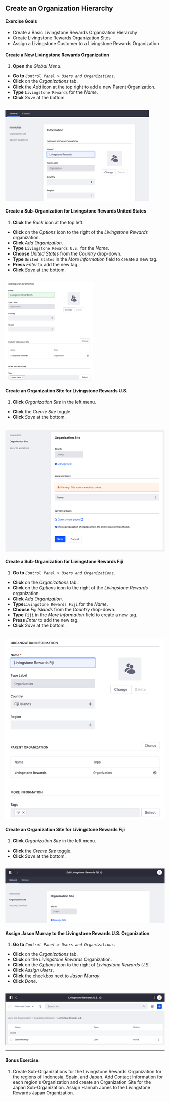 ## Create an Organization Hierarchy 

<div class="ahead">

#### Exercise Goals
* Create a Basic Livingstone Rewards Organization Hierarchy
* Create Livingstone Rewards Organization Sites
* Assign a Livingstone Customer to a Livingstone Rewards Organization

</div>

#### Create a New Livingstone Rewards Organization
1. **Open** the _Global Menu_.
* **Go to** _`Control Panel > Users and Organizations`_.
* **Click** on the _Organizations_ tab.
* **Click** the _Add_ icon at the top right to add a new Parent Organization.
* **Type** `Livingstone Rewards` for the _Name_.
* **Click** _Save_ at the bottom.

<br />

<img src="images/livingstone_rewards_org.png" style="max-width:90%;">

#### Create a Sub-Organization for Livingstone Rewards United States
1. **Click** the _Back_ icon at the top left.
* **Click** on the _Options_ icon to the right of the _Livingstone Rewards_ organization.
* **Click** _Add Organization_.
* **Type** `Livingstone Rewards U.S.` for the _Name_.
* **Choose** _United States_ from the _Country_ drop-down.
* **Type** `United States` in the _More Information_ field to create a new tag.
* **Press** _Enter_ to add the new tag.
* **Click** _Save_ at the bottom.

<br />

<img src="images/livingstone_us.png" style="max-width:55%;">

#### Create an Organization Site for Livingstone Rewards U.S.
1. **Click** _Organization Site_ in the left menu.
* **Click** the _Create Site_ toggle.
* **Click** _Save_ at the bottom.

<br />

<img src="images/livingstone_us_org_site_template.png" style="max-width:100%;">

#### Create a Sub-Organization for Livingstone Rewards Fiji
1. **Go to** _`Control Panel > Users and Organizations`_.
* **Click** on the _Organizations_ tab.
* **Click** on the _Options_ icon to the right of the _Livingstone Rewards_ organization.
* **Click** _Add Organization_.
* **Type**`Livingstone Rewards Fiji` for the _Name_.
* **Choose** _Fiji Islands_ from the _Country_ drop-down.
* **Type** `Fiji` in the _More Information_ field to create a new tag.
* **Press** _Enter_ to add the new tag.
* **Click** _Save_ at the bottom.

<br />

<img src="images/livingstone_fiji.png" style="max-width:100%;">

#### Create an Organization Site for Livingstone Rewards Fiji
1. **Click** _Organization Site_ in the left menu.
* **Click** the _Create Site_ toggle.
* **Click** _Save_ at the bottom.

<br />

<img src="images/fiji_org_site.png" style="max-width:100%;">

#### Assign Jason Murray to the Livingstone Rewards U.S. Organization
1. **Go to** _`Control Panel > Users and Organizations`_.
* **Click** on the _Organizations_ tab.
* **Click** on the _Livingstone Rewards_ Organization.
* **Click** on the _Options_ icon to the right of _Livingstone Rewards U.S._.
* **Click** _Assign Users_.
* **Click** the checkbox next to _Jason Murray_.
* **Click** _Done_.

<br />

<img src="images/jason_murray_added.png" style="max-width:100%;">

<div class="page"></div>

---

#### Bonus Exercise:
1. Create Sub-Organizations for the Livingstone Rewards Organization for the regions of Indonesia, Spain, and Japan. Add Contact Information for each region's Organization and create an Organization Site for the Japan Sub-Organization. Assign Hannah Jones to the Livingstone Rewards Japan Organization.

